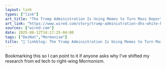 ```yaml
---
layout: link
types: ["link"]
art_title: "The Trump Administration Is Using Memes to Turn Mass Deportation Into One Big Joke"
art_link: "https://www.wired.com/story/trump-administration-dhs-white-house-deportations-meme/"
sources: ["wired.com"]
date: 2025-08-12T14:17:25-04:00
tags: ["DezNat","Mormonism"]
title: "🔗 linkblog: The Trump Administration Is Using Memes to Turn Mass Deportation Into One Big Joke"
---
```

Bookmarking this so I can point to it if anyone asks why I've shifted my research from ed tech to right-wing Mormonism.